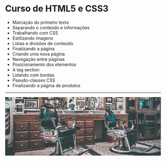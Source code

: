 Curso de HTML5 e CSS3
===============================================

- Marcação do primeiro texto
- Separando o conteúdo e informações
- Trabalhando com CSS
- Estilizando imagens
- Listas e divisões de conteúdo
- Finalizando a página
- Criando uma nova página
- Navegação entre páginas
- Posicionamento dos elementos
- A tag section
- Lidando com bordas
- Pseudo-classes CSS
- Finalizando a página de produtos
--------------------
 ![](https://github.com/jacksonn455/HTML5-CSS3/blob/master/img/banner.jpg)
